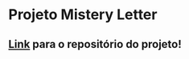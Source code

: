 # Projeto Mistery Letter

## [Link](https://lucas-almeida-sd.github.io/Trybe-Projeto_7-Mistery_Letter/) para o repositório do projeto!
